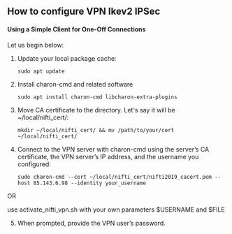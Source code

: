 ## How to configure VPN Ikev2 IPSec
#### Using a Simple Client for One-Off Connections

Let us begin below:

1. Update your local package cache:  

    `sudo apt update`

2. Install charon-cmd and related software  

    `sudo apt install charon-cmd libcharon-extra-plugins`

3. Move CA certificate to the directory. Let's say it will be ~/local/nifti_cert/:  
 
    `mkdir ~/local/nifti_cert/ && mv /path/to/your/cert  ~/local/nifti_cert/`

4. Connect to the VPN server with charon-cmd using the server’s CA certificate, the VPN server’s IP address, and the username you configured: 
 
    `sudo charon-cmd --cert ~/local/nifti_cert/nifti2019_cacert.pem --host 85.143.6.98 --identity your_username`

OR 

use activate_nifti_vpn.sh with your own parameters $USERNAME and $FILE

5. When prompted, provide the VPN user’s password.
